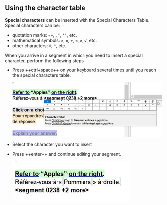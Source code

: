 ## Using the character table

**Special characters** can be inserted with the Special Characters Table. Special characters can be:

  * quotation marks: `«»`, `„“`, `‘’`, etc. 
  * mathematical symbols: `×`, `π`, `÷`, `≤`, `≠`, `√`, etc. 
  * other characters: `®`, `™`, etc.

When you arrive in a segment in which you need to insert a special character, perform the following steps:

  * Press ++ctrl+space++ on your keyboard several times until you reach the special characters table.

    ![](../_assets/img/25_character_table.jpg)

  * Select the character you want to insert
  * Press ++enter++ and continue editing your segment.

    ![](../_assets/img/26_inserted_special_characters.jpg)
